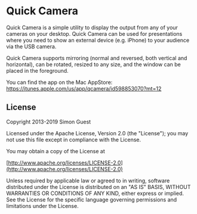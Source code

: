 # Quick Camera

Quick Camera is a simple utility to display the output from any of your cameras on your desktop. Quick Camera can be used for presentations where you need to show an external device (e.g. iPhone) to your audience via the USB camera. 

Quick Camera supports mirroring (normal and reversed, both vertical and horizontal), can be rotated, resized to any size, and the window can be placed in the foreground.

You can find the app on the Mac AppStore: https://itunes.apple.com/us/app/qcamera/id598853070?mt=12

License
-------
Copyright 2013-2019 Simon Guest

Licensed under the Apache License, Version 2.0 (the "License"); you may not use this file except in compliance with the License.

You may obtain a copy of the License at

[http://www.apache.org/licenses/LICENSE-2.0](http://www.apache.org/licenses/LICENSE-2.0)

Unless required by applicable law or agreed to in writing, software distributed under the License is distributed on an "AS IS" BASIS, WITHOUT WARRANTIES OR CONDITIONS OF ANY KIND, either express or implied.  See the License for the specific language governing permissions and limitations under the License.
